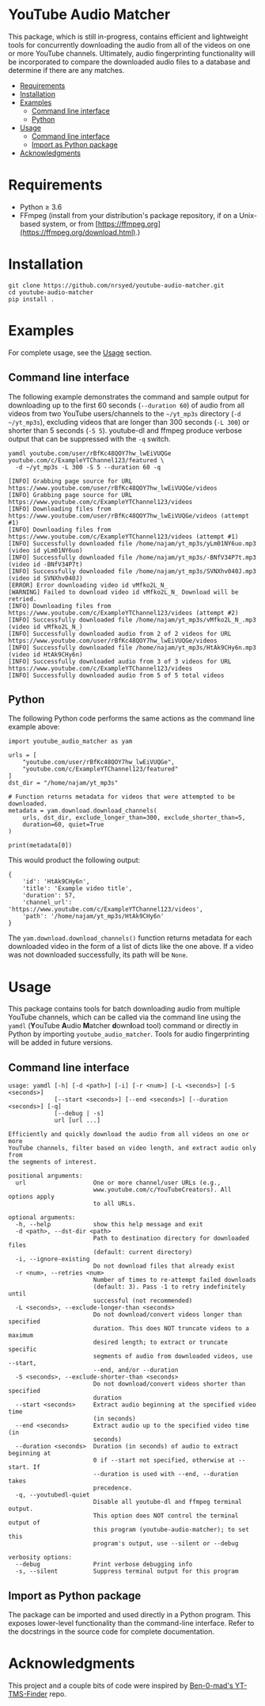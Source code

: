 # YouTube Audio Matcher

This package, which is still in-progress, contains efficient and lightweight
tools for concurrently downloading the audio from all of the videos on one
or more YouTube channels. Ultimately, audio fingerprinting functionality will
be incorporated to compare the downloaded audio files to a database and
determine if there are any matches.

* [Requirements](#requirements)
* [Installation](#installation)
* [Examples](#examples)
  * [Command line interface](#cli-examples)
  * [Python](#python-examples)
* [Usage](#usage)
  * [Command line interface](#cli)
  * [Import as Python package](#import)
* [Acknowledgments](#acknowledgments)

# <span id="requirements">Requirements</span>
* Python &ge; 3.6
* FFmpeg (install from your distribution's package repository, if on a
  Unix-based system, or from
  [https://ffmpeg.org](https://ffmpeg.org/download.html).)

# <span id="installation">Installation</span>
```
git clone https://github.com/nrsyed/youtube-audio-matcher.git
cd youtube-audio-matcher
pip install .
```

# <span id="examples">Examples</examples>

For complete usage, see the [Usage](#usage) section.

## <span id="cli-examples">Command line interface</span>
The following example demonstrates the command and sample output for
downloading up to the first 60 seconds (`--duration 60`) of audio from all
videos from two YouTube users/channels to the `~/yt_mp3s` directory
(`-d ~/yt_mp3s`), excluding videos that are longer than 300 seconds (`-L 300`)
or shorter than 5 seconds (`-S 5`). youtube-dl and ffmpeg produce verbose
output that can be suppressed with the `-q` switch.

```
yamdl youtube.com/user/rBfKc48QOY7hw_lwEiVUQGe youtube.com/c/ExampleYTChannel123/featured \
  -d ~/yt_mp3s -L 300 -S 5 --duration 60 -q

[INFO] Grabbing page source for URL https://www.youtube.com/user/rBfKc48QOY7hw_lwEiVUQGe/videos
[INFO] Grabbing page source for URL https://www.youtube.com/c/ExampleYTChannel123/videos
[INFO] Downloading files from https://www.youtube.com/user/rBfKc48QOY7hw_lwEiVUQGe/videos (attempt #1)
[INFO] Downloading files from https://www.youtube.com/c/ExampleYTChannel123/videos (attempt #1)
[INFO] Successfully downloaded file /home/najam/yt_mp3s/yLm01NY6uo.mp3 (video id yLm01NY6uo)
[INFO] Successfully downloaded file /home/najam/yt_mp3s/-BNfV34P7t.mp3 (video id -BNfV34P7t)
[INFO] Successfully downloaded file /home/najam/yt_mp3s/SVNXhv040J.mp3 (video id SVNXhv040J)
[ERROR] Error downloading video id vMfko2L_N_
[WARNING] Failed to download video id vMfko2L_N_ Download will be retried.
[INFO] Downloading files from https://www.youtube.com/c/ExampleYTChannel123/videos (attempt #2)
[INFO] Successfully downloaded file /home/najam/yt_mp3s/vMfko2L_N_.mp3 (video id vMfko2L_N_)
[INFO] Successfully downloaded audio from 2 of 2 videos for URL https://www.youtube.com/user/rBfKc48QOY7hw_lwEiVUQGe/videos
[INFO] Successfully downloaded file /home/najam/yt_mp3s/HtAk9CHy6n.mp3 (video id HtAk9CHy6n)
[INFO] Successfully downloaded audio from 3 of 3 videos for URL https://www.youtube.com/c/ExampleYTChannel123/videos
[INFO] Successfully downloaded audio from 5 of 5 total videos
```

## <span id="python-examples">Python</span>

The following Python code performs the same actions as the command line example
above:

```
import youtube_audio_matcher as yam

urls = [
    "youtube.com/user/rBfKc48QOY7hw_lwEiVUQGe",
    "youtube.com/c/ExampleYTChannel123/featured"
]
dst_dir = "/home/najam/yt_mp3s"

# Function returns metadata for videos that were attempted to be downloaded.
metadata = yam.download.download_channels(
    urls, dst_dir, exclude_longer_than=300, exclude_shorter_than=5,
    duration=60, quiet=True
)

print(metadata[0])
```

This would product the following output:
```
{
    'id': 'HtAk9CHy6n',
    'title': 'Example video title',
    'duration': 57,
    'channel_url': 'https://www.youtube.com/c/ExampleYTChannel123/videos',
    'path': '/home/najam/yt_mp3s/HtAk9CHy6n'
}
```

The `yam.download.download_channels()` function returns metadata for each
downloaded video in the form of a list of dicts like the one above. If a video
was not downloaded successfully, its path will be `None`.

# <span id="usage">Usage</span>

This package contains tools for batch downloading audio from multiple YouTube
channels, which can be called via the command line using the `yamdl`
(**Y**ouTube **A**udio **M**atcher **d**own**l**oad tool) command or directly
in Python by importing `youtube_audio_matcher`. Tools for audio fingerprinting
will be added in future versions.

## <span id="cli">Command line interface</span>
```
usage: yamdl [-h] [-d <path>] [-i] [-r <num>] [-L <seconds>] [-S <seconds>]
             [--start <seconds>] [--end <seconds>] [--duration <seconds>] [-q]
             [--debug | -s]
             url [url ...]

Efficiently and quickly download the audio from all videos on one or more
YouTube channels, filter based on video length, and extract audio only from
the segments of interest.

positional arguments:
  url                   One or more channel/user URLs (e.g.,
                        www.youtube.com/c/YouTubeCreators). All options apply
                        to all URLs.

optional arguments:
  -h, --help            show this help message and exit
  -d <path>, --dst-dir <path>
                        Path to destination directory for downloaded files
                        (default: current directory)
  -i, --ignore-existing
                        Do not download files that already exist
  -r <num>, --retries <num>
                        Number of times to re-attempt failed downloads
                        (default: 3). Pass -1 to retry indefinitely until
                        successful (not recommended)
  -L <seconds>, --exclude-longer-than <seconds>
                        Do not download/convert videos longer than specified
                        duration. This does NOT truncate videos to a maximum
                        desired length; to extract or truncate specific
                        segments of audio from downloaded videos, use --start,
                        --end, and/or --duration
  -S <seconds>, --exclude-shorter-than <seconds>
                        Do not download/convert videos shorter than specified
                        duration
  --start <seconds>     Extract audio beginning at the specified video time
                        (in seconds)
  --end <seconds>       Extract audio up to the specified video time (in
                        seconds)
  --duration <seconds>  Duration (in seconds) of audio to extract beginning at
                        0 if --start not specified, otherwise at --start. If
                        --duration is used with --end, --duration takes
                        precedence.
  -q, --youtubedl-quiet
                        Disable all youtube-dl and ffmpeg terminal output.
                        This option does NOT control the terminal output of
                        this program (youtube-audio-matcher); to set this
                        program's output, use --silent or --debug

verbosity options:
  --debug               Print verbose debugging info
  -s, --silent          Suppress terminal output for this program
```

## <span id="import">Import as Python package</span>

The package can be imported and used directly in a Python program. This exposes
lower-level functionality than the command-line interface. Refer to the
docstrings in the source code for complete documentation.

# <span id="acknowledgments">Acknowledgments</span>
This project and a couple bits of code were inspired by
[Ben-0-mad's YT-TMS-Finder](https://github.com/Ben-0-mad/YT-TMS-Finder) repo.
